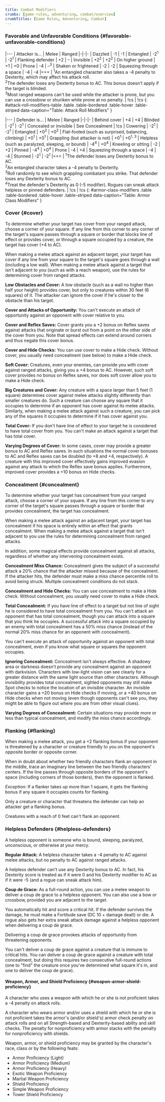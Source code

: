```yaml
---
title: Combat Modifiers
crumbs: [game-rules, adventuring, combat/overview]
crumbTitles: [Game Rules, Adventuring, Combat]
---
```


### Favorable and Unfavorable Conditions {#favorable-unfavorable-conditions}

|---
| Attacker is&hellip; | Melee | Ranged
|-|-|-
| Dazzled | -1 | -1
| Entangled | -2<sup>1</sup> | -2<sup>1</sup>
| Flanking defender | +2 | &ndash;
| Invisible | +2<sup>2</sup> | +2<sup>2</sup>
| On higher ground | +1 | +0
| Prone | -4 | &ndash;<sup>3</sup>
| Shaken or frightened | -2 | -2
| Squeezing through a space | -4 | -4
|===
| <sup>1</sup>An entangled character also takes a -4 penalty to Dexterity, which may affect his attack roll.<br><sup>2</sup>The defender loses any Dexterity bonus to AC. This bonus doesn't apply if the target is blinded.<br><sup>3</sup>Most ranged weapons can't be used while the attacker is prone, but you can use a crossbow or shuriken while prone at no penalty. | !cs | !cs
{: #attack-roll-modifiers-table .table .table-bordered .table-hover .table-striped data-caption="Table: Attack Roll Modifiers" }

|---
| Defender is&hellip; | Melee | Ranged
|-|-|-
| Behind cover | +4 | +4
| Blinded | -2<sup>1</sup> | -2<sup>1</sup>
| Concealed or invisible | See Concealment | !cs
| Cowering | -2<sup>1</sup> | -2<sup>1</sup>
| Entangled | +0<sup>2</sup> | +0<sup>2</sup>
| Flat-footed (such as surprised, balancing, climbing) | +0<sup>1</sup> | +0<sup>1</sup>
| Grappling (but attacker is not) | +0<sup>1</sup> | +0<sup>1, 3</sup>
| Helpless (such as paralyzed, sleeping, or bound) | -4<sup>4</sup> | +0<sup>4</sup>
| Kneeling or sitting | -2 | +2
| Pinned | -4<sup>4</sup> | +0<sup>4</sup>
| Prone | -4 | +4
| Squeezing through a space | -4 | -4
| Stunned | -2<sup>1</sup> | -2<sup>1</sup>
|===
| <sup>1</sup>The defender loses any Dexterity bonus to AC.<br><sup>2</sup>An entangled character takes a -4 penalty to Dexterity.<br><sup>3</sup>Roll randomly to see which grappling combatant you strike. That defender loses any Dexterity bonus to AC.<br><sup>4</sup>Treat the defender's Dexterity as 0 (-5 modifier). Rogues can sneak attack helpless or pinned defenders. | !cs | !cs
{: #armor-class-modifiers .table .table-bordered .table-hover .table-striped data-caption="Table: Armor Class Modifiers" }

### Cover {#cover}

To determine whether your target has cover from your ranged attack, choose a corner of your square. If any line from this corner to any corner of the target's square passes through a square or border that blocks line of effect or provides cover, or through a square occupied by a creature, the target has cover (+4 to AC).

When making a melee attack against an adjacent target, your target has cover if any line from your square to the target's square goes through a wall (including a low wall). When making a melee attack against a target that isn't adjacent to you (such as with a reach weapon), use the rules for determining cover from ranged attacks.

**Low Obstacles and Cover:** A low obstacle (such as a wall no higher than half your height) provides cover, but only to creatures within 30 feet (6 squares) of it. The attacker can ignore the cover if he's closer to the obstacle than his target.

**Cover and Attacks of Opportunity:** You can't execute an attack of opportunity against an opponent with cover relative to you.

**Cover and Reflex Saves:** Cover grants you a +2 bonus on Reflex saves against attacks that originate or burst out from a point on the other side of the cover from you. Note that spread effects can extend around corners and thus negate this cover bonus.

**Cover and Hide Checks:** You can use cover to make a Hide check. Without cover, you usually need concealment (see below) to make a Hide check.

**Soft Cover:** Creatures, even your enemies, can provide you with cover against ranged attacks, giving you a +4 bonus to AC. However, such soft cover provides no bonus on Reflex saves, nor does soft cover allow you to make a Hide check.

**Big Creatures and Cover:** Any creature with a space larger than 5 feet (1 square) determines cover against melee attacks slightly differently than smaller creatures do. Such a creature can choose any square that it occupies to determine if an opponent has cover against its melee attacks. Similarly, when making a melee attack against such a creature, you can pick any of the squares it occupies to determine if it has cover against you.

**Total Cover:** If you don't have line of effect to your target he is considered to have total cover from you. You can't make an attack against a target that has total cover.

**Varying Degrees of Cover:** In some cases, cover may provide a greater bonus to AC and Reflex saves. In such situations the normal cover bonuses to AC and Reflex saves can be doubled (to +8 and +4, respectively). A creature with this improved cover effectively gains improved evasion against any attack to which the Reflex save bonus applies. Furthermore, improved cover provides a +10 bonus on Hide checks.

### Concealment {#concealment}

To determine whether your target has concealment from your ranged attack, choose a corner of your square. If any line from this corner to any corner of the target's square passes through a square or border that provides concealment, the target has concealment.

When making a melee attack against an adjacent target, your target has concealment if his space is entirely within an effect that grants concealment. When making a melee attack against a target that isn't adjacent to you use the rules for determining concealment from ranged attacks.

In addition, some magical effects provide concealment against all attacks, regardless of whether any intervening concealment exists.

**Concealment Miss Chance:** Concealment gives the subject of a successful attack a 20% chance that the attacker missed because of the concealment. If the attacker hits, the defender must make a miss chance percentile roll to avoid being struck. Multiple concealment conditions do not stack.

**Concealment and Hide Checks:** You can use concealment to make a Hide check. Without concealment, you usually need cover to make a Hide check.

**Total Concealment:** If you have line of effect to a target but not line of sight he is considered to have total concealment from you. You can't attack an opponent that has total concealment, though you can attack into a square that you think he occupies. A successful attack into a square occupied by an enemy with total concealment has a 50% miss chance (instead of the normal 20% miss chance for an opponent with concealment).

You can't execute an attack of opportunity against an opponent with total concealment, even if you know what square or squares the opponent occupies.

**Ignoring Concealment:** Concealment isn't always effective. A shadowy area or darkness doesn't provide any concealment against an opponent with darkvision. Characters with low-light vision can see clearly for a greater distance with the same light source than other characters. Although invisibility provides total concealment, sighted opponents may still make Spot checks to notice the location of an invisible character. An invisible character gains a +20 bonus on Hide checks if moving, or a +40 bonus on Hide checks when not moving (even though opponents can't see you, they might be able to figure out where you are from other visual clues).

**Varying Degrees of Concealment:** Certain situations may provide more or less than typical concealment, and modify the miss chance accordingly.

### Flanking {#flanking}

When making a melee attack, you get a +2 flanking bonus if your opponent is threatened by a character or creature friendly to you on the opponent's opposite border or opposite corner.

When in doubt about whether two friendly characters flank an opponent in the middle, trace an imaginary line between the two friendly characters' centers. If the line passes through opposite borders of the opponent's space (including corners of those borders), then the opponent is flanked.

_Exception:_ If a flanker takes up more than 1 square, it gets the flanking bonus if any square it occupies counts for flanking.

Only a creature or character that threatens the defender can help an attacker get a flanking bonus.

Creatures with a reach of 0 feet can't flank an opponent.

### Helpless Defenders {#helpless-defenders}

A helpless opponent is someone who is bound, sleeping, paralyzed, unconscious, or otherwise at your mercy.

**Regular Attack:** A helpless character takes a -4 penalty to AC against melee attacks, but no penalty to AC against ranged attacks.

A helpless defender can't use any Dexterity bonus to AC. In fact, his Dexterity score is treated as if it were 0 and his Dexterity modifier to AC as if it were -5 (and a rogue can sneak attack him).

**Coup de Grace:** As a full-round action, you can use a melee weapon to deliver a coup de grace to a helpless opponent. You can also use a bow or crossbow, provided you are adjacent to the target.

You automatically hit and score a critical hit. If the defender survives the damage, he must make a Fortitude save (DC 10 + damage dealt) or die. A rogue also gets her extra sneak attack damage against a helpless opponent when delivering a coup de grace.

Delivering a coup de grace provokes attacks of opportunity from threatening opponents.

You can't deliver a coup de grace against a creature that is immune to critical hits. You can deliver a coup de grace against a creature with total concealment, but doing this requires two consecutive full-round actions (one to "find" the creature once you've determined what square it's in, and one to deliver the coup de grace).

#### Weapon, Armor, and Shield Proficiency {#weapon-armor-shield-proficiency}

A character who uses a weapon with which he or she is not proficient takes a -4 penalty on attack rolls.

A character who wears armor and/or uses a shield with which he or she is not proficient takes the armor's (and/or shield's) armor check penalty on attack rolls and on all Strength-based and Dexterity-based ability and skill checks. The penalty for nonproficiency with armor stacks with the penalty for nonproficiency with shields.

Weapon, armor, or shield proficiency may be granted by the character's race, class or by the following feats:

 * Armor Proficiency (Light)
 * Armor Proficiency (Medium)
 * Armor Proficiency (Heavy)
 * Exotic Weapon Proficiency
 * Martial Weapon Proficiency
 * Shield Proficiency
 * Simple Weapon Proficiency
 * Tower Shield Proficiency
